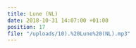 ```yaml
---
title: Lune (NL)
date: 2018-10-31 14:07:00 +01:00
position: 17
file: "/uploads/10).%20Lune%20(NL).mp3"
---
```


